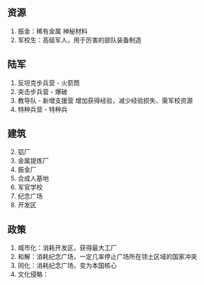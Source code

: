 ##  资源

1. 振金：稀有金属 神秘材料
2. 军校生：高级军人，用于厉害的部队装备制造

## 陆军

1. 反坦克步兵营 - 火箭筒
2. 突击步兵营 - 爆破
3. 教导队 - 新增支援营 增加获得经验，减少经验损失、需军校资源
4. 特种兵营 - 特种兵

## 建筑

2. 铝厂
3. 金属提炼厂
4. 振金厂
5. 合成人基地
6. 军官学校
7. 纪念广场
8. 开发区

## 政策

1. 城市化：消耗开发区，获得最大工厂
2. 和解：消耗纪念广场，一定几率停止广场所在领土区域的国家冲突
3. 同化：消耗纪念广场，变为本国核心
4. 文化侵略：